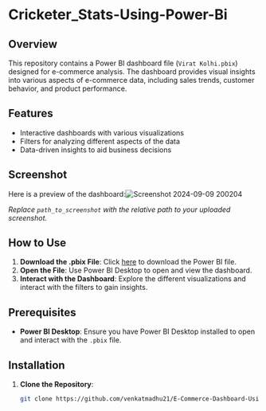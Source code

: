 # Cricketer_Stats-Using-Power-Bi
## Overview
This repository contains a Power BI dashboard file (`Virat Kolhi.pbix`) designed for e-commerce analysis. The dashboard provides visual insights into various aspects of e-commerce data, including sales trends, customer behavior, and product performance.

## Features
- Interactive dashboards with various visualizations
- Filters for analyzing different aspects of the data
- Data-driven insights to aid business decisions

## Screenshot
Here is a preview of the dashboard:![Screenshot 2024-09-09 200204](https://github.com/user-attachments/assets/d67cd324-d835-45eb-8c7c-d11844d3e96b)

*Replace `path_to_screenshot` with the relative path to your uploaded screenshot.*

## How to Use
1. **Download the .pbix File**: Click [here](Online%20shopping.pbix) to download the Power BI file.
2. **Open the File**: Use Power BI Desktop to open and view the dashboard.
3. **Interact with the Dashboard**: Explore the different visualizations and interact with the filters to gain insights.

## Prerequisites
- **Power BI Desktop**: Ensure you have Power BI Desktop installed to open and interact with the `.pbix` file.

## Installation
1. **Clone the Repository**:
   ```bash
   git clone https://github.com/venkatmadhu21/E-Commerce-Dashboard-Using-Power-Bi.git
